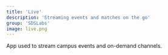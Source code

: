 ```yaml
---
title: 'Live'
description: 'Streaming events and matches on the go'
group: 'SDSLabs'
image: live.png 
---
```


App used to stream campus events and on-demand channels.